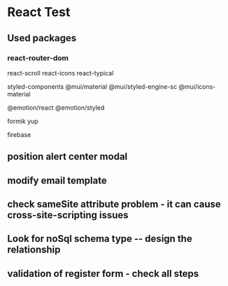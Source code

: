 # React Test

## Used packages

### react-router-dom

react-scroll
react-icons
react-typical

styled-components
@mui/material
@mui/styled-engine-sc
@mui/icons-material

@emotion/react
@emotion/styled

formik
yup

firebase

## position alert center modal

## modify email template

## check sameSite attribute problem - it can cause cross-site-scripting issues

## Look for noSql schema type -- design the relationship

## validation of register form - check all steps
